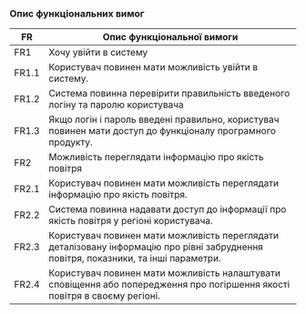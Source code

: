 ### Опис функціональних вимог
|   	FR   	|       	Опис функціональної вимоги     	|
|---------------------------------|------------------------|
|           	FR1  	          |  Хочу увійти в систему   |
|          	FR1.1           	|   Користувач повинен мати можливість увійти в систему.   |
|          	FR1.2           	|   Система повинна перевірити правильність введеного логіну та паролю користувача   |
|          	FR1.3           	|   Якщо логін і пароль введені правильно, користувач повинен мати доступ до функціоналу програмного продукту. |
|           	FR2            	|   Можливість переглядати інформацію про якість повітря |
|          	FR2.1           	|   Користувач повинен мати можливість переглядати інформацію про якість повітря.|
|          	FR2.2           	|   Система повинна надавати доступ до інформації про якість повітря у регіоні користувача.|
|          	FR2.3           	|   	Користувач повинен мати можливість переглядати деталізовану інформацію про рівні забруднення повітря, показники, та інші параметри.   |
|          	FR2.4          	|   Користувач повинен мати можливість налаштувати сповіщення або попередження про погіршення якості повітря в своєму регіоні.|
